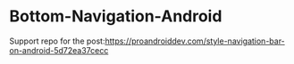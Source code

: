 # Bottom-Navigation-Android
Support repo for the post:https://proandroiddev.com/style-navigation-bar-on-android-5d72ea37cecc


